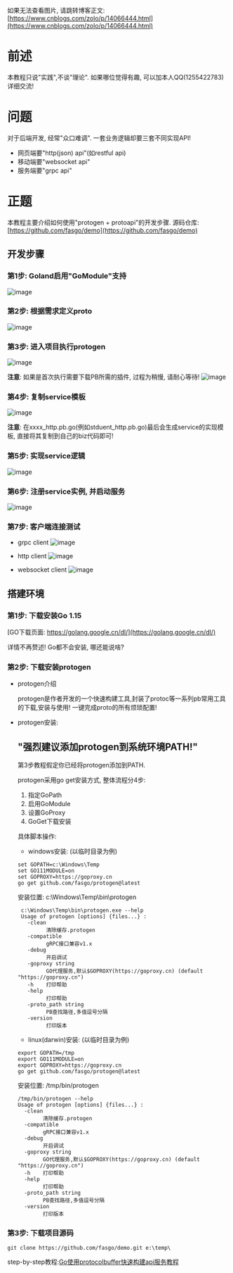 如果无法查看图片, 请跳转博客正文: [https://www.cnblogs.com/zolo/p/14066444.html](https://www.cnblogs.com/zolo/p/14066444.html)

# 前述

本教程只说"实践",不谈"理论". 如果哪位觉得有趣, 可以加本人QQ(1255422783)详细交流!

# 问题

对于后端开发, 经常"众口难调". 一套业务逻辑却要三套不同实现API!

- 网页端要"http(json) api"(如restful api)
- 移动端要"websocket api"
- 服务端要"grpc api"

# 正题

本教程主要介绍如何使用"protogen + protoapi"的开发步骤. 
源码仓库:[https://github.com/fasgo/demo](https://github.com/fasgo/demo)

## 开发步骤

### 第1步: Goland启用"GoModule"支持
![image](https://images.cnblogs.com/cnblogs_com/zolo/907331/o_201201042153enable-go-module.jpg)


### 第2步: 根据需求定义proto
![image](https://images.cnblogs.com/cnblogs_com/zolo/907331/o_2012010422445-define-proto.jpg)

### 第3步: 进入项目执行protogen
![image](https://images.cnblogs.com/cnblogs_com/zolo/907331/o_2012010422152-execute-protogen.jpg)

****注意****: 如果是首次执行需要下载PB所需的插件, 过程为稍慢, 请耐心等待!
![image](https://images.cnblogs.com/cnblogs_com/zolo/907331/o_2012010422314-first-protogen.jpg)

### 第4步: 复制service模板
![image](https://images.cnblogs.com/cnblogs_com/zolo/907331/o_2012010422506-copy-service-template.jpg)

****注意****: 在xxxx_http.pb.go(例如stduent_http.pb.go)最后会生成service的实现模板, 直接将其复制到自己的biz代码即可!

### 第5步: 实现service逻辑
![image](https://images.cnblogs.com/cnblogs_com/zolo/907331/o_2012010422567-implement-service.jpg)

### 第6步: 注册service实例, 并启动服务
![image](https://images.cnblogs.com/cnblogs_com/zolo/907331/o_2012010423038-register-service.jpg)

### 第7步: 客户端连接测试
- grpc client
![image](https://images.cnblogs.com/cnblogs_com/zolo/907331/o_2012010528099-grpc-client.jpg)

- http client
![image](https://images.cnblogs.com/cnblogs_com/zolo/907331/o_20120105281510-http-client.jpg)

- websocket client
![image](https://images.cnblogs.com/cnblogs_com/zolo/907331/o_20120105282111-websoket-client.jpg)

## 搭建环境

### 第1步: 下载安装Go 1.15

[GO下载页面: https://golang.google.cn/dl/](https://golang.google.cn/dl/)

详情不再赘述! Go都不会安装, 哪还能说啥?

### 第2步: 下载安装protogen

- protogen介绍
    
    protogen是作者开发的一个快速构建工具,封装了protoc等一系列pb常用工具的下载,安装与使用! 一键完成proto的所有烦琐配置!   
    
- protogen安装: 
    
    "强烈建议添加protogen到系统环境PATH!"
    ----------------------------
    第3步教程假定你已经将protogen添加到PATH.
    
    protogen采用go get安装方式, 整体流程分4步:
    1. 指定GoPath 
    2. 启用GoModule 
    3. 设置GoProxy 
    4. GoGet下载安装
    
    具体脚本操作: 
    
    - windows安装: (以临时目录为例)
    ```
    set GOPATH=c:\Windows\Temp
    set GO111MODULE=on
    set GOPROXY=https://goproxy.cn
    go get github.com/fasgo/protogen@latest
   ```
  
   安装位置: c:\Windows\Temp\bin\protogen
   ```
    c:\Windows\Temp\bin\protogen.exe --help
    Usage of protogen [options] {files...} :
      -clean
            清除缓存.protogen
      -compatible
            gRPC接口兼容v1.x
      -debug
            开启调试
      -goproxy string
            GO代理服务,默认$GOPROXY(https://goproxy.cn) (default "https://goproxy.cn")
      -h    打印帮助
      -help
            打印帮助
      -proto_path string
            PB查找路径,多值逗号分隔
      -version
            打印版本
    ```
  
    - linux(darwin)安装: (以临时目录为例)
    ```
    export GOPATH=/tmp
    export GO111MODULE=on
    export GOPROXY=https://goproxy.cn
    go get github.com/fasgo/protogen@latest
    ```
    安装位置: /tmp/bin/protogen
    ```
    /tmp/bin/protogen --help
    Usage of protogen [options] {files...} :
      -clean
            清除缓存.protogen
      -compatible
            gRPC接口兼容v1.x
      -debug
            开启调试
      -goproxy string
            GO代理服务,默认$GOPROXY(https://goproxy.cn) (default "https://goproxy.cn")
      -h    打印帮助
      -help
            打印帮助
      -proto_path string
            PB查找路径,多值逗号分隔
      -version
            打印版本
    ```

### 第3步: 下载项目源码

```
git clone https://github.com/fasgo/demo.git e:\temp\
```

step-by-step教程:[Go使用protocolbuffer快速构建api服务教程](https://www.cnblogs.com/zolo/p/14066444.html)
